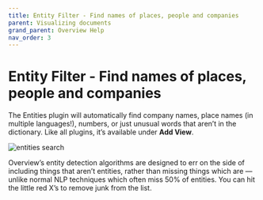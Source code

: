 ```yaml
---
title: Entity Filter - Find names of places, people and companies
parent: Visualizing documents
grand_parent: Overview Help
nav_order: 3
---
```


# Entity Filter - Find names of places, people and companies

The Entities plugin will automatically find company names, place names (in multiple languages!), numbers, or just unusual words that aren’t in the dictionary. Like all plugins, it’s available under __Add View__.

![entities search](https://blog.overviewdocs.com/wp-content/uploads/2016/03/Screen-Shot-2016-03-04-at-5.55.26-PM.png)

Overview’s entity detection algorithms are designed to err on the side of including things that aren’t entities, rather than missing things which are — unlike normal NLP techniques which often miss 50% of entities. You can hit the little red X’s to remove junk from the list.
